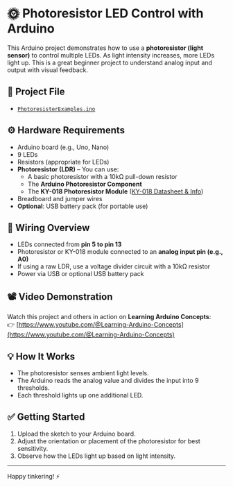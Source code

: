 # 🌞 Photoresistor LED Control with Arduino

This Arduino project demonstrates how to use a **photoresistor (light sensor)** to control multiple LEDs. As light intensity increases, more LEDs light up. This is a great beginner project to understand analog input and output with visual feedback.

## 📁 Project File

- [`PhotoresisterExamples.ino`](./PhotoresisterExamples.ino)

## ⚙️ Hardware Requirements

- Arduino board (e.g., Uno, Nano)
- 9 LEDs
- Resistors (appropriate for LEDs)
- **Photoresistor (LDR)** – You can use:
  - A basic photoresistor with a 10kΩ pull-down resistor
  - The **Arduino Photoresistor Component**
  - The **KY-018 Photoresistor Module** ([KY-018 Datasheet & Info](https://sensorkit.joy-it.net/en/sensors/ky-018))
- Breadboard and jumper wires
- **Optional**: USB battery pack (for portable use)

## 🔌 Wiring Overview

- LEDs connected from **pin 5 to pin 13**
- Photoresistor or KY-018 module connected to an **analog input pin (e.g., A0)**
- If using a raw LDR, use a voltage divider circuit with a 10kΩ resistor
- Power via USB or optional USB battery pack

## 📽️ Video Demonstration

Watch this project and others in action on **Learning Arduino Concepts**:  
👉 [https://www.youtube.com/@Learning-Arduino-Concepts](https://www.youtube.com/@Learning-Arduino-Concepts)

## 💡 How It Works

- The photoresistor senses ambient light levels.
- The Arduino reads the analog value and divides the input into 9 thresholds.
- Each threshold lights up one additional LED.

## ✅ Getting Started

1. Upload the sketch to your Arduino board.
2. Adjust the orientation or placement of the photoresistor for best sensitivity.
3. Observe how the LEDs light up based on light intensity.

---

Happy tinkering! ⚡

